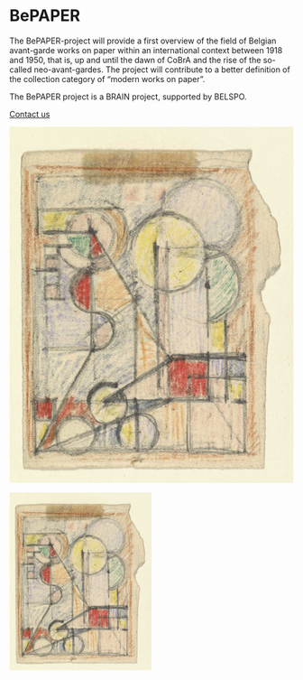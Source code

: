# BePAPER

The BePAPER-project will provide a first overview of the field of Belgian avant-garde works on paper within an international context between 1918 and 1950, that is, up and until the dawn of CoBrA and the rise of the so-called neo-avant-gardes. The project will contribute to a better definition of the collection category of “modern works on paper”.

The BePAPER project is a BRAIN project, supported by BELSPO.

[Contact us](mailto:bepaper@fine-arts-museum.be)

[![Jozef Peeters](peeters_12377dig_h_large@2x.jpg "Jozef Peeters")](https://www.fine-arts-museum.be/en/research/research-projects/bepaper)

<a href="https://www.fine-arts-museum.be/en/research/research-projects/bepaper"><img src="peeters_12377dig_h_large@2x.jpg" alt="Jozef Peeters" width="50%"/></a>
